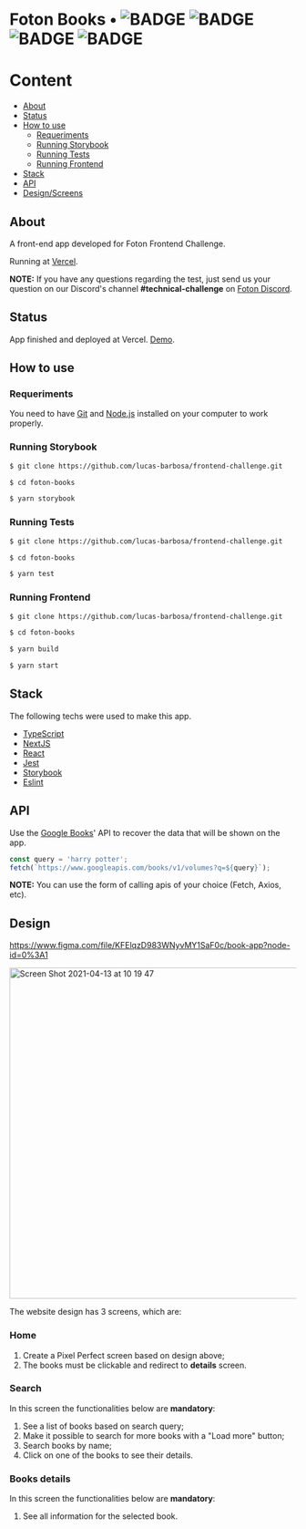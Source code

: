 # Foton Books • ![BADGE](https://img.shields.io/github/checks-status/lucas-barbosa/frontend-challenge/master) ![BADGE](https://img.shields.io/github/languages/top/lucas-barbosa/frontend-challenge) ![BADGE](https://img.shields.io/website?url=https%3A%2F%2Ffoton-books-lucasbarbosa.vercel.app) ![BADGE](https://img.shields.io/github/license/lucas-barbosa/frontend-challenge)

Content
=================
<!--ts-->
   * [About](#About)
   * [Status](#Status)
   * [How to use](#How-to-use)
      * [Requeriments](#requeriments)
      * [Running Storybook](#running-storybook)
      * [Running Tests](#running-tests)
      * [Running Frontend](#running-frontend)
   * [Stack](#stack)
   * [API](#api)
   * [Design/Screens](#Design)
<!--te-->

## About
A front-end app developed for Foton Frontend Challenge.

Running at [Vercel](https://foton-books-lucasbarbosa.vercel.app/).

**NOTE:** If you have any questions regarding the test, just send us your question on our Discord's channel **#technical-challenge** on [Foton Discord](https://discord.gg/uw55aDewNf).

## Status
App finished and deployed at Vercel. [Demo](https://foton-books-lucasbarbosa.vercel.app/).

## How to use
### Requeriments
You need to have [Git](https://git-scm.com) and [Node.js](https://nodejs.org/en/) installed on your computer to work properly.

### Running Storybook

```bash
$ git clone https://github.com/lucas-barbosa/frontend-challenge.git

$ cd foton-books

$ yarn storybook
```

### Running Tests

```bash
$ git clone https://github.com/lucas-barbosa/frontend-challenge.git

$ cd foton-books

$ yarn test
```

### Running Frontend

```bash
$ git clone https://github.com/lucas-barbosa/frontend-challenge.git

$ cd foton-books

$ yarn build

$ yarn start
```

## Stack
The following techs were used to make this app.

- [TypeScript](https://www.typescriptlang.org/)
- [NextJS](https://nextjs.org/)
- [React](https://reactjs.org/)
- [Jest](https://jestjs.io/)
- [Storybook](https://storybook.js.org/)
- [Eslint](https://eslint.org/)


## API

Use the [Google Books](https://developers.google.com/books/docs/v1/using)' API to recover the data that will be shown on the app.

```js
const query = 'harry potter';
fetch(`https://www.googleapis.com/books/v1/volumes?q=${query}`);
```

**NOTE:** You can use the form of calling apis of your choice (Fetch, Axios, etc).

## Design
https://www.figma.com/file/KFElqzD983WNyvMY1SaF0c/book-app?node-id=0%3A1

<img width="581" alt="Screen Shot 2021-04-13 at 10 19 47" src="https://user-images.githubusercontent.com/13947203/114559257-eb55ad00-9c41-11eb-9617-4e7627cc373e.png">


The website design has 3 screens, which are:

### Home

1. Create a Pixel Perfect screen based on design above;
2. The books must be clickable and redirect to **details** screen.

### Search

In this screen the functionalities below are **mandatory**:

1. See a list of books based on search query;
2. Make it possible to search for more books with a "Load more" button;
3. Search books by name;
4. Click on one of the books to see their details.

### Books details

In this screen the functionalities below are **mandatory**:

1. See all information for the selected book.
